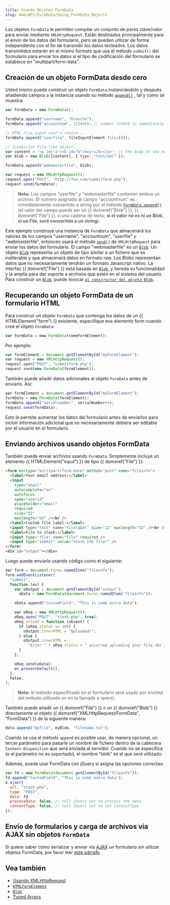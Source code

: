 ```yaml
---
title: Usando Objetos FormData
slug: Web/API/FormData/Using_FormData_Objects
---
```


Los objetos `FormData` le permiten compilar un conjunto de pares clave/valor para enviar mediante `XMLHttpRequest`. Están destinados principalmente para el envío de los datos del formulario, pero se pueden utilizar de forma independiente con el fin de transmitir los datos tecleados. Los datos transmitidos estarán en el mismo formato que usa el método `submit()` del formulario para enviar los datos si el tipo de codificación del formulario se establece en "multipart/form-data".

## Creación de un objeto FormData desde cero

Usted mismo puede construir un objeto `FormData` instanciándolo y después añadiendo campos a la instancia usando su método [`append()`](</en/DOM/XMLHttpRequest/FormData#append()> "en/XMLHttpRequest/FormData#append()") , tal y como se muestra:

```js
var formData = new FormData();

formData.append("username", "Groucho");
formData.append("accountnum", 123456); // number 123456 is immediately converted to string "123456"

// HTML file input user's choice...
formData.append("userfile", fileInputElement.files[0]);

// JavaScript file-like object...
var content = '<a id="a"><b id="b">hey!</b></a>'; // the body of the new file...
var blob = new Blob([content], { type: "text/xml" });

formData.append("webmasterfile", blob);

var request = new XMLHttpRequest();
request.open("POST", "http://foo.com/submitform.php");
request.send(formData);
```

> **Nota:** Los campos "userfile" y "webmasterfile" contienen ambos un archivo. El número asignado al campo "accountnum" es inmediatamente convertido a string por el método [`FormData.append()`](</en/DOM/XMLHttpRequest/FormData#append()> "en/XMLHttpRequest/FormData#append()") (el valor del campo puede ser un {{ domxref("Blob") }}, {{ domxref("File") }}, o una cadena de texto; **si el valor no es ni un Blob, ni un File, será convertido a un string**).

Este ejemplo construye una instancia de `FormData` que almacenará los valores de los campos "username", "accountnum", "userfile" y "webmasterfile", entonces usará el método [`send()`](</en/DOM/XMLHttpRequest#send()> "en/XMLHttpRequest#send()") de `XMLHttpRequest` para enviar los datos del formulario. El campo "webmasterfile" es un [`Blob`](/en/DOM/Blob). Un objeto [`Blob`](/en/DOM/Blob) representa un objeto de tipo similar a un fichero que es inalterable y que almacenará datos en formato raw. Los Blobs representan datos que no necesariamente tendrán un formato Javascript nativo. La interfaz {{ domxref("File") }} está basada en [`Blob`](/en/DOM/Blob), y hereda su funcionalidad y la amplía para dar soporte a archivos que estén en el sistema del usuario. Para construir un [`Blob`](/en/DOM/Blob), puede invocar [`al constructor del objeto Blob`](/en/DOM/Blob#Constructor).

## Recuperando un objeto FormData de un formulario HTML

Para construir un objeto `FormData` que contenga los datos de un {{ HTMLElement("form") }} existente, especifique ese elemento form cuando cree el objeto `FormData`:

```js
var formData = new FormData(someFormElement);
```

Por ejemplo:

```js
var formElement = document.getElementById("myFormElement");
var request = new XMLHttpRequest();
request.open("POST", "submitform.php");
request.send(new FormData(formElement));
```

También puede añadir datos adicionales al objeto `FormData` antes de enviarlo. Así:

```js
var formElement = document.getElementById("myFormElement");
formData = new FormData(formElement);
formData.append("serialnumber", serialNumber++);
request.send(formData);
```

Esto le permite aumentar los datos del formulario antes de enviarlos para incluir información adicional que no necesariamente debiera ser editable por el usuario en el formulario.

## Enviando archivos usando objetos FormData

También puede enviar archivos usando `FormData`. Simplemente incluye un elemento {{ HTMLElement("input") }} de tipo {{ domxref("File") }}:

```html
<form enctype="multipart/form-data" method="post" name="fileinfo">
  <label>Your email address:</label>
  <input
    type="email"
    autocomplete="on"
    autofocus
    name="userid"
    placeholder="email"
    required
    size="32"
    maxlength="64" /><br />
  <label>Custom file label:</label>
  <input type="text" name="filelabel" size="12" maxlength="32" /><br />
  <label>File to stash:</label>
  <input type="file" name="file" required />
  <input type="submit" value="Stash the file!" />
</form>
<div id="output"></div>
```

Luego puede enviarlo usando código como el siguiente:

```js
var form = document.forms.namedItem("fileinfo");
form.addEventListener(
  "submit",
  function (ev) {
    var oOutput = document.getElementById("output"),
      oData = new FormData(document.forms.namedItem("fileinfo"));

    oData.append("CustomField", "This is some extra data");

    var oReq = new XMLHttpRequest();
    oReq.open("POST", "stash.php", true);
    oReq.onload = function (oEvent) {
      if (oReq.status == 200) {
        oOutput.innerHTML = "Uploaded!";
      } else {
        oOutput.innerHTML =
          "Error " + oReq.status + " occurred uploading your file.<br />";
      }
    };

    oReq.send(oData);
    ev.preventDefault();
  },
  false,
);
```

> **Nota:** el método especificado en el formulario será usado por encima del método utilizado en en la llamada a open().

También puede añadir un {{ domxref("File") }} o un {{ domxref("Blob") }} directamente al objeto {{ domxref("XMLHttpRequest/FormData", "FormData") }} de la siguiente manera:

```js
data.append("myfile", myBlob, "filename.txt");
```

Cuando se usa el método `append` es posible usar, de manera opcional, un tercer parámetro para pasarle un nombre de fichero dentro de la cabecera `Content-Disposition` que será enviada al servidor. Cuando no se especifica (o el parámetro no es soportado), el nombre "blob" es el que será utilizado.

Además, puede usar FormData con jQuery si asigna las opciones correctas:

```js
var fd = new FormData(document.getElementById("fileinfo"));
fd.append("CustomField", "This is some extra data");
$.ajax({
  url: "stash.php",
  type: "POST",
  data: fd,
  processData: false, // tell jQuery not to process the data
  contentType: false, // tell jQuery not to set contentType
});
```

## Envío de formularios y carga de archivos vía AJAX sin objetos `FormData`

Si quiere saber cómo serializar y enviar vía [AJAX](/es/docs/AJAX) un formulario _sin_ utilizar objetos FormData, por favor leer [este párrafo](/es/docs/Web/API/XMLHttpRequest/Using_XMLHttpRequest#Submitting_forms_and_uploading_files) .

## Vea también

- [Usando XMLHttpRequest](/es/docs/DOM/XMLHttpRequest/Using_XMLHttpRequest)
- [`HTMLFormElement`](/es/docs/DOM/HTMLFormElement)
- [`Blob`](/es/docs/DOM/Blob)
- [Typed Arrays](/es/docs/JavaScript/Typed_arrays)

